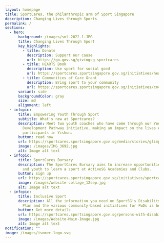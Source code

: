 ```yaml
---
layout: homepage
title: SportCares, the philanthropic arm of Sport Singapore
description: Changing Lives through Sports
permalink: /
sections:
  - hero:
      background: /images/snl-2022-1.JPG
      title: Changing Lives Through Sport
      key_highlights:
        - title: Donate
          description: Support our cause
          url: https://go.gov.sg/givingsg-sportcares
        - title: HEARTS Book
          description: Use sport for social good
          url: https://sportcares.sportsingapore.gov.sg/initiatives/heartsbook/
        - title: Communities of Care Grant
          description: Bring sport to your community
          url: https://sportcares.sportsingapore.gov.sg/initiatives/coc-grants/
      variant: side
      backgroundColor: gray
      size: md
      alignment: left
  - infopic:
      title: Empowering Youth Through Sport
      subtitle: What's new at Sportcares?
      description: Meet two youth coaches who have come through our Youth Coaching
        Development Pathway initiative, making an impact on the lives of our
        participants in Yishun.
      button: read now
      url: https://sportcares.sportsingapore.gov.sg/media/stories/glimpseofycdp
      image: /images/IMG_3692.jpg
      alt: Image alt text
  - infopic:
      title: SportCares Bursary
      description: The SportCares Bursary aims to increase opportunities for children
        and youth to learn a sport at ActiveSG Academies and Clubs.
      button: sign up
      url: https://sportcares.sportsingapore.gov.sg/initiatives/sportcaresbursary
      image: /images/website collage_12sep.jpg
      alt: Image alt text
  - infopic:
      title: Inclusive Sport
      description: All the information you need on SportSG's Disability Sports Master
        Plan and the various community-based initiatives for PwDs is here.
      button: Get more details
      url: https://sportcares.sportsingapore.gov.sg/persons-with-disabilities/disability-sports-master-plan/
      image: /images/Website-Main-Image.jpg
      alt: Image alt text
notification: ""
image: /images/isomer-logo.svg
---
```

